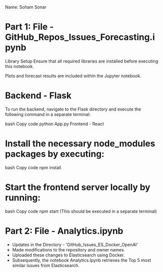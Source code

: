 Name: Soham Sonar

# Part 1: File - GitHub_Repos_Issues_Forecasting.ipynb
Library Setup
Ensure that all required libraries are installed before executing this notebook.

Plots and forecast results are included within the Jupyter notebook.

# Backend - Flask
To run the backend, navigate to the Flask directory and execute the following command in a separate terminal:

bash
Copy code
python App.py
Frontend - React
# Install the necessary node_modules packages by executing:
bash
Copy code
npm install
# Start the frontend server locally by running:
bash
Copy code
npm start
(This should be executed in a separate terminal)
# Part 2: File - Analytics.ipynb

- Updates in the Directory - 'GitHub_Issues_ES_Docker_OpenAI'
- Made modifications to the repository and owner names.
- Uploaded these changes to Elasticsearch using Docker.
- Subsequently, the notebook Analytics.ipynb retrieves the Top 5 most similar issues from Elasticsearch.
